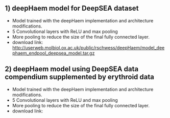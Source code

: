 ## 1) deepHaem model for DeepSEA dataset

* Model trained with the deepHaem implementation and architecture modifications.
* 5 Convolutional layers with ReLU and max pooling
* More pooling to reduce the size of the final fully connected layer.
* download link: http://userweb.molbiol.ox.ac.uk/public/rschwess/deepHaem/model_deephaem_endpool_deepsea_model.tar.gz


## 2) deepHaem model using DeepSEA data compendium supplemented by erythroid data
* Model trained with the deepHaem implementation and architecture modifications.
* 5 Convolutional layers with ReLU and max pooling
* More pooling to reduce the size of the final fully connected layer.
* download link:
